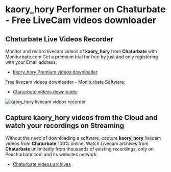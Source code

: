 # kaory_hory Performer on Chaturbate - Free LiveCam videos downloader

## Chaturbate Live Videos Recorder

Monitor and record livecam videos of **kaory_hory** from **Chaturbate** with Moniturbate.com
Get a premium trial for free by just and only registering with your Email address:
* [kaory_hory Premium videos downloader](https://moniturbate.com/request-demo-licence-key.html)

Free livecam videos downloader - Moniturbate Software:
* [Chaturbate videos downloader](https://moniturbate.com/moniturbate-download-software.html)

![kaory_hory livecam videos recorder](https://peachurnet.com/templates/moniturbate-software.png)


## Capture kaory_hory videos from the Cloud and watch your recordings on Streaming

Without the need of downloading a software, capture **kaory_hory** livecam videos from **Chaturbate** 100% online.
Watch Livecam archives from **Chaturbate** unlimitedly from thousands of existing recordings, only on Peachurbate.com and its websites network:
* [Chaturbate videos archives](https://peachurnet.com/)